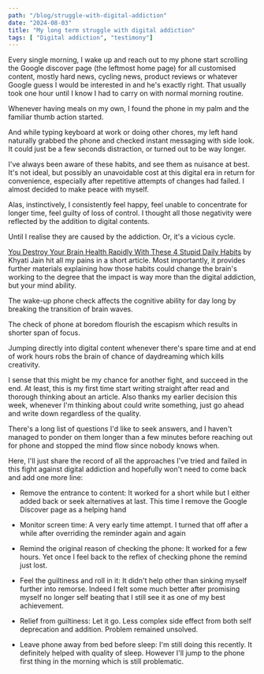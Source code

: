 ```yaml
---
path: "/blog/struggle-with-digital-addiction"
date: "2024-08-03"
title: "My long term struggle with digital addiction"
tags: [ "Digital addiction", "testimony"]
---
```


Every single morning, I wake up and reach out to my phone start scrolling the
Google discover page (the leftmost home page) for all customised content,
mostly hard news, cycling news, product reviews or whatever Google guess I
would be interested in and he's exactly right. That usually took one hour until
I know I had to carry on with normal morning routine.

Whenever having meals on my own, I found the phone in my palm and the familiar
thumb action started.

And while typing keyboard at work or doing other chores, my left hand naturally
grabbed the phone and checked instant messaging with side look. It could just
be a few seconds distraction, or turned out to be way longer.

I've always been aware of these habits, and see them as nuisance at best. It's
not ideal, but possibly an unavoidable cost at this digital era in return for
convenience, especially after repetitive attempts of changes had failed. I
almost decided to make peace with myself.

Alas, instinctively, I consistently feel happy, feel unable to concentrate for
longer time, feel guilty of loss of control. I thought all those negativity
were reflected by the addition to digital contents.

Until I realise they are caused by the addiction. Or, it's a vicious cycle.

[You Destroy Your Brain Health Rapidly With These 4 Stupid Daily
Habits](https://medium.com/in-fitness-and-in-health/you-destroy-your-brain-health-rapidly-with-these-4-stupid-daily-habits-bf11fe7ff00f)
by Khyati Jain hit all my pains in a short article. Most importantly, it
provides further materials explaining how those habits could change the brain's
working to the degree that the impact is way more than the digital addiction,
but your mind ability.

The wake-up phone check affects the cognitive ability for day long by breaking
the transition of brain waves.

The check of phone at boredom flourish the escapism which results in shorter
span of focus.

Jumping directly into digital content whenever there's spare time and at end of
work hours robs the brain of chance of daydreaming which kills creativity.

I sense that this might be my chance for another fight, and succeed in the end.
At least, this is my first time start writing straight after read and thorough
thinking about an article. Also thanks my earlier decision this week, whenever
I'm thinking about could write something, just go ahead and write down
regardless of the quality.

There's a long list of questions I'd like to seek answers, and I haven't
managed to ponder on them longer than a few minutes before reaching out for
phone and stopped the mind flow since nobody knows when.

Here, I'll just share the record of all the approaches I've tried and failed in
this fight against digital addiction and hopefully won't need to come back and
add one more line:

- Remove the entrance to content: It worked for a short while but I either
  added back or seek alternatives at last. This time I remove the Google
  Discover page as a helping hand

- Monitor screen time: A very early time attempt. I turned that off after a
  while after overriding the reminder again and again

- Remind the original reason of checking the phone: It worked for a few hours.
  Yet once I feel back to the reflex of checking phone the remind just lost.

- Feel the guiltiness and roll in it: It didn't help other than sinking myself
  further into remorse. Indeed I felt some much better after promising myself
  no longer self beating that I still see it as one of my best achievement.

- Relief from guiltiness: Let it go. Less complex side effect from both self
  deprecation and addition. Problem remained unsolved.

- Leave phone away from bed before sleep: I'm still doing this recently. It
  definitely helped with quality of sleep. However I'll jump to the phone first
  thing in the morning which is still problematic.

